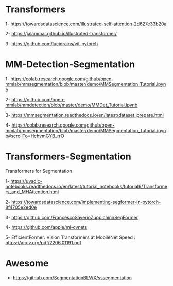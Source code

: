 
# Transformers
1- https://towardsdatascience.com/illustrated-self-attention-2d627e33b20a

2- https://jalammar.github.io/illustrated-transformer/

3- https://github.com/lucidrains/vit-pytorch

# MM-Detection-Segmentation

1- https://colab.research.google.com/github/open-mmlab/mmsegmentation/blob/master/demo/MMSegmentation_Tutorial.ipynb

2- https://github.com/open-mmlab/mmdetection/blob/master/demo/MMDet_Tutorial.ipynb

3- https://mmsegmentation.readthedocs.io/en/latest/dataset_prepare.html

4- https://colab.research.google.com/github/open-mmlab/mmsegmentation/blob/master/demo/MMSegmentation_Tutorial.ipynb#scrollTo=HchvmGYB_rrO

# Transformers-Segmentation
Transformers for Segmentation

1- https://uvadlc-notebooks.readthedocs.io/en/latest/tutorial_notebooks/tutorial6/Transformers_and_MHAttention.html

2- https://towardsdatascience.com/implementing-segformer-in-pytorch-8f4705e2ed0e

3- https://github.com/FrancescoSaverioZuppichini/SegFormer

4- https://github.com/apple/ml-cvnets

5- EfficientFormer: Vision Transformers at MobileNet Speed : https://arxiv.org/pdf/2206.01191.pdf

# Awesome

- https://github.com/SegmentationBLWX/sssegmentation

